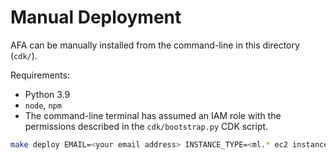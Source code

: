 # Manual Deployment

AFA can be manually installed from the command-line in this directory (`cdk/`).

Requirements:
- Python 3.9
- `node`, `npm`
- The command-line terminal has assumed an IAM role with the permissions
  described in the `cdk/bootstrap.py` CDK script.

```bash
make deploy EMAIL=<your email address> INSTANCE_TYPE=<ml.* ec2 instance type>
```